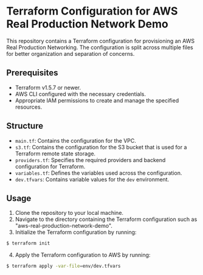 # Terraform Configuration for AWS Real Production Network Demo

This repository contains a Terraform configuration for provisioning an AWS Real Production Networking. The configuration is split across multiple files for better organization and separation of concerns.

## Prerequisites
- Terraform v1.5.7 or newer.
- AWS CLI configured with the necessary credentials.
- Appropriate IAM permissions to create and manage the specified resources.

## Structure

- `main.tf`: Contains the configuration for the VPC.
- `s3.tf`: Contains the configuration for the S3 bucket that is used for a Terraform remote state storage.
- `providers.tf`: Specifies the required providers and backend configuration for Terraform.
- `variables.tf`: Defines the variables used across the configuration.
- `dev.tfvars`: Contains variable values for the `dev` environment.

## Usage
1. Clone the repository to your local machine.
2. Navigate to the directory containing the Terraform configuration such as "aws-real-production-network-demo".
3. Initialize the Terraform configuration by running:

```bash
$ terraform init
```

4. Apply the Terraform configuration to AWS by running:

```bash
$ terraform apply -var-file=env/dev.tfvars
```